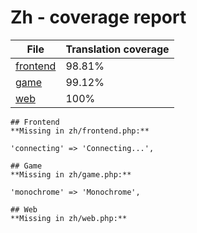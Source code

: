<link rel="stylesheet" href="/style.css">

# Zh - coverage report

<table>
<thead>
    <tr>
        <th>File</th>
        <th colspan="2">Translation coverage</th>
    </tr>
</thead>
<tbody>
    <tr><td><a href="#">frontend</a></td><td>98.81%</td><td>
        <div class="pb">
            <span class="pb-fill" style="width: 98.81%;"></span>
        </div>
    </td></tr>
    <tr><td><a href="#">game</a></td><td>99.12%</td><td>
        <div class="pb">
            <span class="pb-fill" style="width: 99.12%;"></span>
        </div>
    </td></tr>
    <tr><td><a href="#">web</a></td><td>100%</td><td>
        <div class="pb">
            <span class="pb-fill" style="width: 100%;"></span>
        </div>
    </td></tr>
</tbody></table>


    ## Frontend
    **Missing in zh/frontend.php:**
```
'connecting' => 'Connecting...',
```
    ## Game
    **Missing in zh/game.php:**
```
'monochrome' => 'Monochrome',
```
    ## Web
    **Missing in zh/web.php:**
```
```

